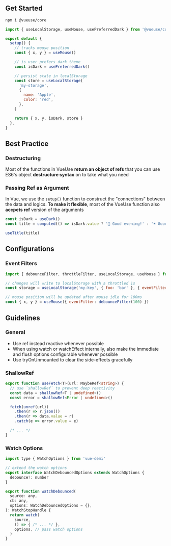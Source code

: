 
## Get Started

```bash
npm i @vueuse/core
```

```js
import { useLocalStorage, useMouse, usePreferredDark } from '@vueuse/core'

export default {
  setup() {
    // tracks mouse position
    const { x, y } = useMouse()

    // is user prefers dark theme
    const isDark = usePreferredDark()

    // persist state in localStorage
    const store = useLocalStorage(
      'my-storage',
      {
        name: 'Apple',
        color: 'red',
      },
    )

    return { x, y, isDark, store }
  },
}
```

## Best Practice

### Destructuring

Most of the functions in VueUse **return an object of refs** that you can use ES6's object **destructure syntax** on to take what you need

### Passing Ref as Argument

In Vue, we use the `setup()` function to construct the "connections" between the data and logics. **To make it flexible**, most of the VueUse function also **accpets ref** version of the arguments

```js
const isDark = useDark()
const title = computed(() => isDark.value ? '🌙 Good evening!' : '☀️ Good morning!')

useTitle(title)
```

## Configurations

### Event Filters

```js
import { debounceFilter, throttleFilter, useLocalStorage, useMouse } from '@vueuse/core'

// changes will write to localStorage with a throttled 1s
const storage = useLocalStorage('my-key', { foo: 'bar' }, { eventFilter: throttleFilter(1000) })

// mouse position will be updated after mouse idle for 100ms
const { x, y } = useMouse({ eventFilter: debounceFilter(100) })
```

## Guidelines

### General

- Use ref instead reactive whenever possible
- When using watch or watchEffect internally, also make the immediate and flush options configurable whenever possible
- Use tryOnUnmounted to clear the side-effects gracefully

### ShallowRef

```ts
export function useFetch<T>(url: MaybeRef<string>) {
  // use `shallowRef` to prevent deep reactivity
  const data = shallowRef<T | undefined>()
  const error = shallowRef<Error | undefined>()

  fetch(unref(url))
    .then(r => r.json())
    .then(r => data.value = r)
    .catch(e => error.value = e)

  /* ... */
}
```

### Watch Options

```js
import type { WatchOptions } from 'vue-demi'

// extend the watch options
export interface WatchDebouncedOptions extends WatchOptions {
  debounce?: number
}

export function watchDebounced(
  source: any,
  cb: any,
  options: WatchDebouncedOptions = {},
): WatchStopHandle {
  return watch(
    source,
    () => { /* ... */ },
    options, // pass watch options
  )
}
```
